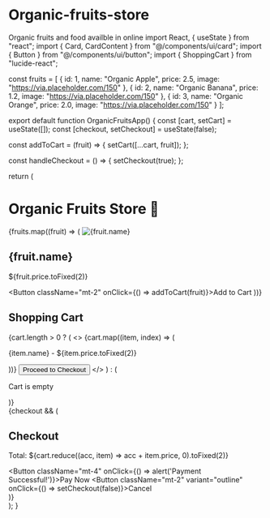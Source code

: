 # Organic-fruits-store
Organic fruits and food availble in online
import React, { useState } from "react";
import { Card, CardContent } from "@/components/ui/card";
import { Button } from "@/components/ui/button";
import { ShoppingCart } from "lucide-react";

const fruits = [
  { id: 1, name: "Organic Apple", price: 2.5, image: "https://via.placeholder.com/150" },
  { id: 2, name: "Organic Banana", price: 1.2, image: "https://via.placeholder.com/150" },
  { id: 3, name: "Organic Orange", price: 2.0, image: "https://via.placeholder.com/150" }
];

export default function OrganicFruitsApp() {
  const [cart, setCart] = useState([]);
  const [checkout, setCheckout] = useState(false);

  const addToCart = (fruit) => {
    setCart([...cart, fruit]);
  };

  const handleCheckout = () => {
    setCheckout(true);
  };

  return (
    <div className="p-8 bg-green-100 min-h-screen">
      <h1 className="text-3xl font-bold text-center mb-6">Organic Fruits Store 🍏</h1>
      <div className="grid grid-cols-1 md:grid-cols-3 gap-6">
        {fruits.map((fruit) => (
          <Card key={fruit.id} className="p-4 shadow-md rounded-lg">
            <img src={fruit.image} alt={fruit.name} className="w-full h-40 object-cover rounded-md" />
            <CardContent className="mt-4 text-center">
              <h2 className="text-xl font-semibold">{fruit.name}</h2>
              <p className="text-gray-600">${fruit.price.toFixed(2)}</p>
              <Button className="mt-2" onClick={() => addToCart(fruit)}>Add to Cart</Button>
            </CardContent>
          </Card>
        ))}
      </div>
      <div className="mt-8 p-4 bg-white shadow-md rounded-lg">
        <h2 className="text-2xl font-bold">Shopping Cart <ShoppingCart className="inline" /></h2>
        {cart.length > 0 ? (
          <>
            {cart.map((item, index) => (
              <p key={index} className="text-lg">{item.name} - ${item.price.toFixed(2)}</p>
            ))}
            <Button className="mt-4" onClick={handleCheckout}>Proceed to Checkout</Button>
          </>
        ) : (
          <p className="text-gray-500">Cart is empty</p>
        )}
      </div>
      {checkout && (
        <div className="fixed inset-0 bg-gray-900 bg-opacity-50 flex justify-center items-center">
          <div className="bg-white p-6 rounded-lg shadow-lg text-center">
            <h2 className="text-2xl font-bold">Checkout</h2>
            <p className="text-lg">Total: ${cart.reduce((acc, item) => acc + item.price, 0).toFixed(2)}</p>
            <Button className="mt-4" onClick={() => alert('Payment Successful!')}>Pay Now</Button>
            <Button className="mt-2" variant="outline" onClick={() => setCheckout(false)}>Cancel</Button>
          </div>
        </div>
      )}
    </div>
  );
}
